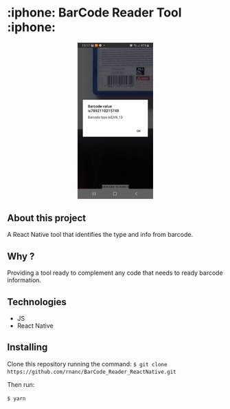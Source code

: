 <h1> :iphone: BarCode Reader Tool :iphone: </h1>

<center><img src="assets/demo.jpeg" width="35%"></center>


## About this project

A React Native tool that identifies the type and info from barcode.

## Why ?

Providing a tool ready to complement any code that needs to ready barcode information.

## Technologies

- JS
- React Native

## Installing

Clone this repository running the command: `$ git clone https://github.com/rnanc/BarCode_Reader_ReactNative.git`

Then run:

`$ yarn`